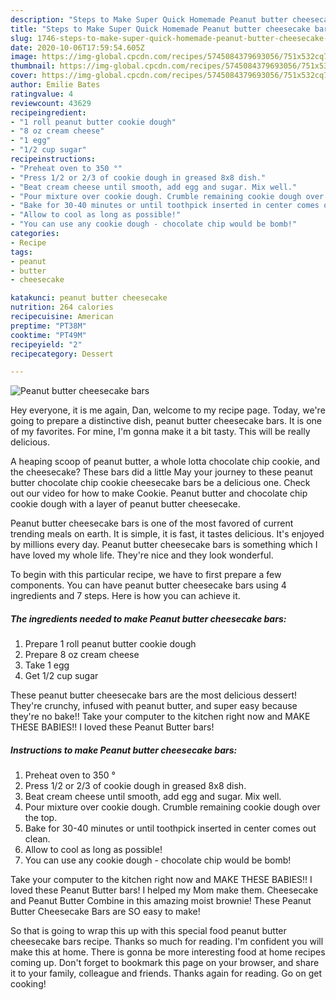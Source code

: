 ```yaml
---
description: "Steps to Make Super Quick Homemade Peanut butter cheesecake bars"
title: "Steps to Make Super Quick Homemade Peanut butter cheesecake bars"
slug: 1746-steps-to-make-super-quick-homemade-peanut-butter-cheesecake-bars
date: 2020-10-06T17:59:54.605Z
image: https://img-global.cpcdn.com/recipes/5745084379693056/751x532cq70/peanut-butter-cheesecake-bars-recipe-main-photo.jpg
thumbnail: https://img-global.cpcdn.com/recipes/5745084379693056/751x532cq70/peanut-butter-cheesecake-bars-recipe-main-photo.jpg
cover: https://img-global.cpcdn.com/recipes/5745084379693056/751x532cq70/peanut-butter-cheesecake-bars-recipe-main-photo.jpg
author: Emilie Bates
ratingvalue: 4
reviewcount: 43629
recipeingredient:
- "1 roll peanut butter cookie dough"
- "8 oz cream cheese"
- "1 egg"
- "1/2 cup sugar"
recipeinstructions:
- "Preheat oven to 350 °"
- "Press 1/2 or 2/3 of cookie dough in greased 8x8 dish."
- "Beat cream cheese until smooth, add egg and sugar. Mix well."
- "Pour mixture over cookie dough. Crumble remaining cookie dough over the top."
- "Bake for 30-40 minutes or until toothpick inserted in center comes out clean."
- "Allow to cool as long as possible!"
- "You can use any cookie dough - chocolate chip would be bomb!"
categories:
- Recipe
tags:
- peanut
- butter
- cheesecake

katakunci: peanut butter cheesecake 
nutrition: 264 calories
recipecuisine: American
preptime: "PT38M"
cooktime: "PT49M"
recipeyield: "2"
recipecategory: Dessert

---
```



![Peanut butter cheesecake bars](https://img-global.cpcdn.com/recipes/5745084379693056/751x532cq70/peanut-butter-cheesecake-bars-recipe-main-photo.jpg)

Hey everyone, it is me again, Dan, welcome to my recipe page. Today, we're going to prepare a distinctive dish, peanut butter cheesecake bars. It is one of my favorites. For mine, I'm gonna make it a bit tasty. This will be really delicious.

A heaping scoop of peanut butter, a whole lotta chocolate chip cookie, and the cheesecake? These bars did a little May your journey to these peanut butter chocolate chip cookie cheesecake bars be a delicious one. Check out our video for how to make Cookie. Peanut butter and chocolate chip cookie dough with a layer of peanut butter cheesecake.

Peanut butter cheesecake bars is one of the most favored of current trending meals on earth. It is simple, it is fast, it tastes delicious. It's enjoyed by millions every day. Peanut butter cheesecake bars is something which I have loved my whole life. They're nice and they look wonderful.


To begin with this particular recipe, we have to first prepare a few components. You can have peanut butter cheesecake bars using 4 ingredients and 7 steps. Here is how you can achieve it.

<!--inarticleads1-->

##### The ingredients needed to make Peanut butter cheesecake bars:

1. Prepare 1 roll peanut butter cookie dough
1. Prepare 8 oz cream cheese
1. Take 1 egg
1. Get 1/2 cup sugar


These peanut butter cheesecake bars are the most delicious dessert! They&#39;re crunchy, infused with peanut butter, and super easy because they&#39;re no bake!! Take your computer to the kitchen right now and MAKE THESE BABIES!! I loved these Peanut Butter bars! 

<!--inarticleads2-->

##### Instructions to make Peanut butter cheesecake bars:

1. Preheat oven to 350 °
1. Press 1/2 or 2/3 of cookie dough in greased 8x8 dish.
1. Beat cream cheese until smooth, add egg and sugar. Mix well.
1. Pour mixture over cookie dough. Crumble remaining cookie dough over the top.
1. Bake for 30-40 minutes or until toothpick inserted in center comes out clean.
1. Allow to cool as long as possible!
1. You can use any cookie dough - chocolate chip would be bomb!


Take your computer to the kitchen right now and MAKE THESE BABIES!! I loved these Peanut Butter bars! I helped my Mom make them. Cheesecake and Peanut Butter Combine in this amazing moist brownie! These Peanut Butter Cheesecake Bars are SO easy to make! 

So that is going to wrap this up with this special food peanut butter cheesecake bars recipe. Thanks so much for reading. I'm confident you will make this at home. There is gonna be more interesting food at home recipes coming up. Don't forget to bookmark this page on your browser, and share it to your family, colleague and friends. Thanks again for reading. Go on get cooking!
